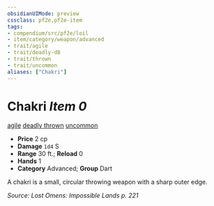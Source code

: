 ```yaml
---
obsidianUIMode: preview
cssclass: pf2e,pf2e-item
tags:
- compendium/src/pf2e/loil
- item/category/weapon/advanced
- trait/agile
- trait/deadly-d8
- trait/thrown
- trait/uncommon
aliases: ["Chakri"]
---
```

# Chakri *Item 0*  
[agile](/rules/traits/agile.md)  [deadly <d8>](/rules/traits/deadly.md)  [thrown](/rules/traits/thrown.md)  [uncommon](/rules/traits/uncommon.md)  

- **Price** 2 cp
- **Damage** `1d4` S
- **Range** 30 ft.; **Reload** 0
- **Hands** 1
- **Category** Advanced; **Group** Dart 

A chakri is a small, circular throwing weapon with a sharp outer edge.

*Source: Lost Omens: Impossible Lands p. 221*